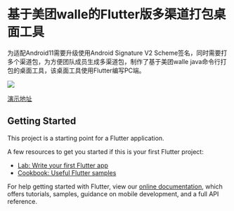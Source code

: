 # 基于美团walle的Flutter版多渠道打包桌面工具

为适配Android11需要升级使用Android Signature V2 Scheme签名，同时需要打多个渠道包，为方便团队成员生成多渠道包，制作了基于美团walle java命令行打包的桌面工具，该桌面工具使用Flutter编写PC端。

![](https://gitee.com/qinkaiabc/multi_package_tool/blob/master/assets/images/multi_package_tool.png)

[演示地址](https://www.bilibili.com/video/BV1GT4y1F7Dt/)

## Getting Started

This project is a starting point for a Flutter application.

A few resources to get you started if this is your first Flutter project:

- [Lab: Write your first Flutter app](https://flutter.dev/docs/get-started/codelab)
- [Cookbook: Useful Flutter samples](https://flutter.dev/docs/cookbook)

For help getting started with Flutter, view our
[online documentation](https://flutter.dev/docs), which offers tutorials,
samples, guidance on mobile development, and a full API reference.
